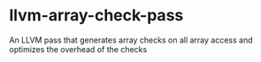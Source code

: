 llvm-array-check-pass
=====================

An LLVM pass that generates array checks on all array access and optimizes the overhead of the checks